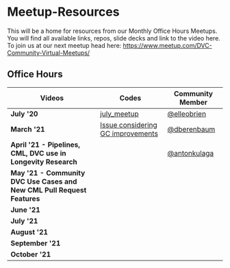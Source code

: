 # Meetup-Resources
This will be a home for resources from our Monthly Office Hours Meetups. You will find all available links, repos, slide decks and link to the video here. To join us at our next meetup head here: https://www.meetup.com/DVC-Community-Virtual-Meetups/


## Office Hours


Videos | Codes | Community Member
---- | ---- | ----
**July '20** |  [july_meetup](https://github.com/elleobrien/july_meetup) | [@elleobrien](https://github.com/elleobrien/)
**March '21** |  [ Issue considering GC improvements ](https://github.com/iterative/dvc/issues/2325) | [@dberenbaum](https://github.com/dberenbaum)
**April '21 - Pipelines, CML, DVC use in Longevity Research** |  []() | [@antonkulaga](https://github.com/antonkulaga)
**May '21 - Community DVC Use Cases and New CML Pull Request Features** |  []() | []()
**June '21** |  []() | []()
**July '21** |  []() | []()
**August '21** |  []() | []()
**September '21** |  []() | []()
**October '21** |  []() | []()



